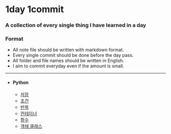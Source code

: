 # 1day 1commit
### A collection of every single thing I have learned in a day

### Format
- All note file should be written with markdown format.
- Every single commit should be done before the day pass.
- All folder and file names should be written in English.
- I aim to commit everyday even if the amount is small.

___

- #### Python
    - [저장](https://github.com/hw1004/1day1commit/blob/main/python/basic_syntax_and_datatype.md)
    - [조건]()
    - [반복]()
    - [컨테이너]()
    - [함수]()
    - [객체 클래스]()


  